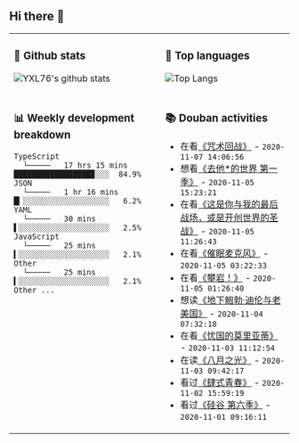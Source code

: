 ## Hi there 👋

<table>
<tr>
<td valign="top" width="54%">

### 🔭 Github stats

![YXL76's github stats](https://github-readme-stats.yxl76.vercel.app/api?username=YXL76&count_private=true&show_icons=true&theme=tokyonight)

</td>

<td valign="top" width="46%">

### 🌱 Top languages

![Top Langs](https://github-readme-stats.yxl76.vercel.app/api/top-langs/?username=YXL76&layout=compact&theme=tokyonight)

</td>
</tr>
<tr>
<td valign="top" width="54%">

### 📊 Weekly development breakdown

```text
TypeScript
  └─────   17 hrs 15 mins █████████████████▊░░░  84.9%
JSON
  └─────   1 hr 16 mins   █▎░░░░░░░░░░░░░░░░░░░   6.2%
YAML
  └─────   30 mins        ▌░░░░░░░░░░░░░░░░░░░░   2.5%
JavaScript
  └─────   25 mins        ▍░░░░░░░░░░░░░░░░░░░░   2.1%
Other
  └─────   25 mins        ▍░░░░░░░░░░░░░░░░░░░░   2.1%
Other ...
```

</td>
<td valign="top" width="46%">

### 📚 Douban activities

- 在看[《咒术回战》](http://movie.douban.com/subject/34895145/) - `2020-11-07 14:06:56`
- 想看[《去他*的世界 第一季》](http://movie.douban.com/subject/27031389/) - `2020-11-05 15:23:21`
- 在看[《这是你与我的最后战场，或是开创世界的圣战》](http://movie.douban.com/subject/34868202/) - `2020-11-05 11:26:43`
- 在看[《催眠麦克风》](http://movie.douban.com/subject/34926487/) - `2020-11-05 03:22:33`
- 在看[《攀岩！》](http://movie.douban.com/subject/35049662/) - `2020-11-05 01:26:40`
- 想读[《地下鲍勃·迪伦与老美国》](https://book.douban.com/subject/27108752/) - `2020-11-04 07:32:18`
- 在看[《忧国的莫里亚蒂》](http://movie.douban.com/subject/34936401/) - `2020-11-03 11:12:54`
- 在读[《八月之光》](https://book.douban.com/subject/26267263/) - `2020-11-03 09:42:17`
- 看过[《肆式青春》](http://movie.douban.com/subject/30156898/) - `2020-11-02 15:59:19`
- 看过[《硅谷 第六季》](http://movie.douban.com/subject/30194648/) - `2020-11-01 09:16:11`

</td>
</tr>
</table>

<!--
**YXL76/YXL76** is a ✨ _special_ ✨ repository because its `README.md` (this file) appears on your GitHub profile.

Here are some ideas to get you started:

- 🔭 I’m currently working on ...
- 🌱 I’m currently learning ...
- 👯 I’m looking to collaborate on ...
- 🤔 I’m looking for help with ...
- 💬 Ask me about ...
- 📫 How to reach me: ...
- 😄 Pronouns: ...
- ⚡ Fun fact: ...
-->
